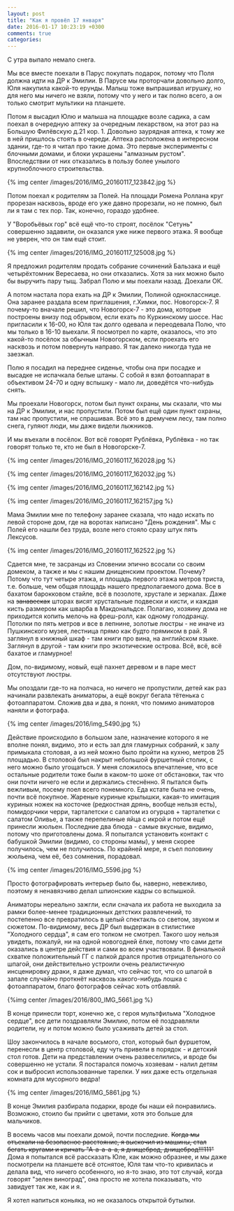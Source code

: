 ```yaml
---
layout: post
title: "Как я провёл 17 января"
date: 2016-01-17 10:23:19 +0300
comments: true
categories: 
---
```

С утра выпало немало снега.

Мы все вместе поехали в Парус покупать подарок, потому что Поля должна идти на ДР к Эмилии. В Парусе мы проторчали довольно долго, Юля накупила какой-то ерунды. Малыш тоже выпрашивал игрушку, но для него мы ничего не взяли, потому что у него и так полно всего, а он только смотрит мультики на планшете.

Потом я высадил Юлю и малыша на площадке возле садика, а сам поехал в очередную аптеку за очередным лекарством, на этот раз на Большую Филёвскую д.21 кор. 1. Довольно заурядная аптека, к тому же в ней пришлось стоять в очереди. Аптека расположена в интересном здании, где-то я читал про такие дома. Это первые эксперименты с блочными домами, и блоки украшены "алмазным рустом". Впоследствии от них отказались в пользу более унылого крупноблочного строительства.

{% img center /images/2016/IMG_20160117_123842.jpg %}

Потом поехал к родителям за Полей. На площади Ромена Роллана круг прорезан насквозь, вроде его уже давно прорезали, но не помню, был ли я там с тех пор. Так, конечно, гораздо удобнее.

У "Воробьёвых гор" всё ещё что-то строят, посёлок "Сетунь" совершенно задавили, он оказался уже ниже первого этажа. Я вообще не уверен, что он там ещё стоит.

{% img center /images/2016/IMG_20160117_125008.jpg %}

Я предложил родителям продать собрание сочинений Бальзака и ещё четырёхтомник Вересаева, но они отказались. Хотя за них можно было бы выручить пару тыщ. Забрал Полю и мы поехали назад. Доехали ОК.

А потом настала пора ехать на ДР к Эмилии, Полиной однокласснице. Она заранее раздала всем приглашения, г.Химки, пос. Новогорск-7. Я почему-то вначале решил, что Новогорск-7 - это дома, которые построены внизу под обрывом, если ехать по Куркинскому шоссе. Нас пригласили к 16-00, но Юля так долго одевала и переодевала Полю, что мы только в 16-10 выехали. Я посмотрел по карте, оказалось, что это какой-то посёлок за обычным Новогорском, если проехать его насквозь и потом повернуть направо. Я так далеко никогда туда не заезжал.

Полю я посадил на переднее сиденье, чтобы она при посадке и высадке не испачкала белые штаны. С собой я взял фотоаппарат в объективом 24-70 и одну вспышку - мало ли, доведётся что-нибудь снять.

Мы проехали Новогорск, потом был пункт охраны, мы сказали, что мы на ДР к Эмилии, и нас пропустили. Потом был ещё один пункт охраны, там нас пропустили, не спрашивая. Всё это в дремучем лесу, там полно снега, гуляют люди, мы даже видели лыжников.

И мы въехали в посёлок. Вот всё говорят Рублёвка, Рублёвка - но так говорят только те, кто не был в Новогорске-7. 

{% img center /images/2016/IMG_20160117_162028.jpg %}

{% img center /images/2016/IMG_20160117_162032.jpg %}

{% img center /images/2016/IMG_20160117_162142.jpg %}

{% img center /images/2016/IMG_20160117_162157.jpg %}

Мама Эмилии мне по телефону заранее сказала, что надо искать по левой стороне дом, где на воротах написано "День рождения". Мы с Полей его нашли без труда, возле него стояло сразу штук пять Лексусов.

{% img center /images/2016/IMG_20160117_162522.jpg %}

Сдается мне, те засранцы из Словении эпично всосали со своим домеком, а также и мы с нашим днищенским проектом. Почему? Потому что тут четыре этажа, и площадь первого этажа метров триста, т.е. больше, чем общая площадь нашего предполагаемого дома. Все в бахатом барокковом стайле, всё в позолоте, хрустале и зеркалах. Даже на ~~занавесках~~ шторах висят хрустальные подвески и кисти, и каждая кисть размером как шварба в Макдональдсе. Полагаю, хозяину дома не приходится копить мелочь на фреш-ролл, как одному голодранцу. Потолки по пять метров и все в лепнине, золотые люстры - не иначе из Пушкинского музея, лестница прямо как будто прямиком в рай. Я заглянул в книжный шкаф - там книги про вина, на английском языке. Заглянул в другой - там книги про экзотические острова. Всё, всё, всё бахатое и гламурное!

Дом, по-видимому, новый, ещё пахнет деревом и в паре мест отсутствуют люстры.

Мы опоздали где-то на полчаса, но ничего не пропустили, детей как раз начинали развлекать аниматоры, а ещё вокруг бегала тётенька с фотоаппаратом. Сложив два и два, я понял, что помимо аниматоров наняли и фотографа. 

{% img center /images/2016/img_5490.jpg %}

Действие происходило в большом зале, назначение которого я не вполне понял, видимо, это и есть зал для гламурных собраний, к залу примыкала столовая, а из ней можно было пройти на кухню, метров 25 площадью. В столовой был накрыт небольшой фуршетный столик, с него можно было угощаться. У меня сложилось впечатление, что все остальные родители тоже были в каком-то шоке от обстановки, так что они почти ничего не если и держались стеснённо. Я пытался быть вежливым, посему поел всего понемного. Еда кстате была не очень, почти всё покупное. Жареные куриные крылышки, какая-то имитация куриных ножек на косточке (редкостная дрянь, вообще нельзя есть), помидорчики черри, тарталетски с салатом из огурцов + тарталетки с салатом Оливье, а также перепелиные яйца с икрой и потом ещё принесли жюльен. Последние два блюда - самые вкусные, видимо, потому что приготовлены дома. Я попытался установить контакт с бабушкой Эмилии (видимо, со стороны мамы), у меня скорее получилось, чем не получилось. По крайней мере, я съел половину жюльена, чем её, без сомнения, порадовал.

{% img center /images/2016/IMG_5596.jpg %}

Просто фотографировать интерьер было бы, наверно, невежливо, поэтому я ненавязчиво делал шпионские кадры со вспышкой.

Аниматоры нереально зажгли, если сначала их работа не выходила за рамки более-менее традиционных детстких развлечений, то постепенно все превратилось в целый спектакль со светом, звуком и сюжетом. По-видимому, весь ДР был выдержан в стилистике "Холодного сердца", я сам его толком не смотрел. Такого шоу нельзя увидеть, пожалуй, ни на одной новогодней ёлке, потому что сами дети оказались в центре действия и сами во всем участвовали. В финальной схватке положительный ГГ с палкой дрался против отрицательного со шпагой, они действительно устроили очень реалистичную инсценировку драки, я даже думал, что сейчас тот, что со шпагой в запале случайно проткнёт насквозь какого-нибудь лошка с фотоаппаратом, благо фотографов сейчас хоть отбавляй.

{%img center /images/2016/800_IMG_5661.jpg %}

В конце принесли торт, конечно же, с героя мультфильма "Холодное сердце", все дети поздравляли Эмилию, потом её поздравляли родители, ну и потом можно было усаживать детей за стол.

Шоу закончилось в начале восьмого, стол, который был фуршетом, перенесли в центр столовой, еду чуть привели в порядок - и детский стол готов. Дети на представлении очень развеселились, и вроде бы совершенно не устали. Я постарался помочь хозяевам - налил детям сок и выбросил использованные тарелки. У них даже есть отдельная комната для мусорного ведра!

{% img center /images/2016/IMG_5861.jpg %}

В конце Эмилия разбирала подарки, вроде бы наши ей понравились. Возможно, стоило бы прийти с цветами, хотя это больше для мальчиков.

В восемь часов мы поехали домой, почти последние. ~~Когда мы отъехали на безопасное расстояние, я выскочил из машины, стал бегать кругами и кричать "А-а-а-а-а, я днищеброд, днищеброд!!!111"~~ Дома я попытался всё рассказать Юле, как можно образнее, и мы даже посмотрели на планшете всё отснятое, Юля там что-то кривилась и делала вид, что ничего особенного, но я-то знаю, это тот случай, когда говорят "зелен виноград", она просто не хотела показывать, что завидует так же, как и я.

Я хотел напиться коньяка, но не оказалось открытой бутылки.